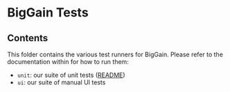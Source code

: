 # BigGain Tests

## Contents

This folder contains the various test runners for BigGain. Please refer to the documentation within for how to run them:
* `unit`: our suite of unit tests ([README](unit/README.md))
* `ui`: our suite of manual UI tests
